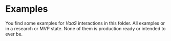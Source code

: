 # Examples

You find some examples for *VaaS* interactions in this folder. All examples or in a research or MVP state. None of them is production ready or intended to ever be.
